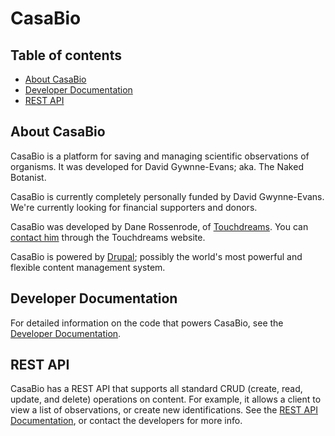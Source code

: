 # CasaBio

## Table of contents

* [About CasaBio](#about-casabio)
* [Developer Documentation](#developer-documentation)
* [REST API](#rest-api)


## About CasaBio

CasaBio is a platform for saving and managing scientific observations of organisms. It was developed for David Gywnne-Evans; aka. The Naked Botanist.

CasaBio is currently completely personally funded by David Gwynne-Evans. We're currently looking for financial supporters and donors.

CasaBio was developed by Dane Rossenrode, of [Touchdreams](http://touchdreams.co.za/). You can [contact him](http://touchdreams.co.za/contact_us) through the Touchdreams website.

CasaBio is powered by [Drupal](http://drupal.org/); possibly the world's most powerful and flexible content management system.


## Developer Documentation

For detailed information on the code that powers CasaBio, see the [Developer Documentation](http://casabio.org/api).


## REST API

CasaBio has a REST API that supports all standard CRUD (create, read, update, and delete) operations on content. For example, it allows a client to view a list of observations, or create new identifications. See the [REST API Documentation](http://casabio.org/API-documentation), or contact the developers for more info.

